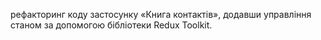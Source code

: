 рефакторинг коду застосунку «Книга контактів», додавши управління станом за допомогою бібліотеки Redux Toolkit.
